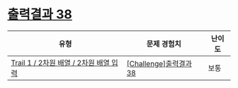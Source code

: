 # [출력결과 38](https://en.codetree.ai/trails/complete/curated-cards/challenge-reading-k201650)

|유형|문제 경험치|난이도|
|---|---|---|
|[Trail 1 / 2차원 배열 / 2차원 배열 입력](https://www.codetree.ai/trail-info/novice-low/)|[[Challenge]출력결과 38](https://www.codetree.ai/trails/complete/curated-cards/challenge-reading-k201650/)|보통|

